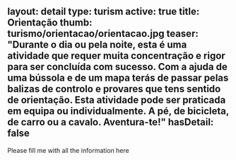 layout: detail
type: turism
active: true
title: Orientação
thumb: turismo/orientacao/orientacao.jpg
teaser: "Durante o dia ou pela noite, esta é uma atividade que requer muita concentração e rigor para ser concluída com sucesso.
        Com a ajuda de uma bússola e de um mapa terás de passar pelas balizas de controlo e provares que tens sentido de orientação.
        Esta atividade pode ser praticada em equipa ou individualmente. A pé, de bicicleta, de carro ou a cavalo.
        Aventura-te!"
hasDetail: false
---

Please fill me with all the information here
